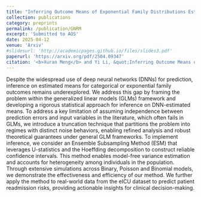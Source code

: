 ```yaml
---
title: "Inferring Outcome Means of Exponential Family Distributions Estimated by Deep Neural Networks."
collection: publications
category: preprints
permalink: /publication/GNRM
excerpt: 'Submitted to AOS'
date: 2025-04-12
venue: 'Arxiv'
#slidesurl: 'http://academicpages.github.io/files/slides3.pdf'
paperurl: 'https://arxiv.org/pdf/2504.09347'
citation: '<b>Xuran Meng</b> and Yi Li, &quot;Inferring Outcome Means of Exponential Family Distributions Estimated by Deep Neural Networks.&quot; <i>arxiv: 2504.09347</i>, 2024.'
---
```

Despite the widespread use of deep neural networks (DNNs) for prediction, inference on estimated means for categorical or exponential family outcomes remains underexplored. We address this gap by framing the problem within the generalized linear models (GLMs) framework and developing a rigorous statistical approach for inference on DNN-estimated means. To address a key limitation of assuming independence between prediction errors and input variables in the literature, which often fails in GLMs, we introduce a truncation technique that partitions the problem into regimes with distinct noise behaviors, enabling refined analysis and robust theoretical guarantees under general GLM frameworks. To implement inference, we consider an Ensemble Subsampling Method (ESM) that leverages U-statistics and the Hoeffding decomposition to construct reliable confidence intervals. This method enables model-free variance estimation and accounts for heterogeneity among individuals in the population. Through extensive simulations across Binary, Poisson and Binomial models, we demonstrate the effectiveness and efficiency of our method. We further apply the method to real-world data from the eICU dataset to predict patient readmission risks, providing actionable insights for clinical decision-making.

